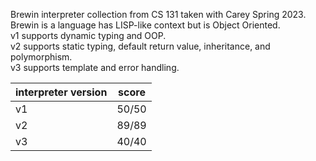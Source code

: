 Brewin interpreter collection from CS 131 taken with Carey Spring 2023.  
Brewin is a language has LISP-like context but is Object Oriented.  
v1 supports dynamic typing and OOP.  
v2 supports static typing, default return value, inheritance, and polymorphism.  
v3 supports template and error handling.

| interpreter version | score |
| ------- | ------- |
| v1 | 50/50 |
| v2 | 89/89 |
| v3 | 40/40 |
